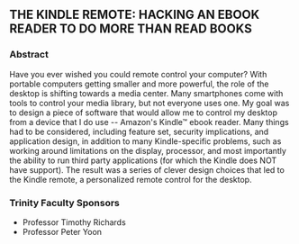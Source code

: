 ## THE KINDLE REMOTE: HACKING AN EBOOK READER TO DO MORE THAN READ BOOKS

### Abstract
Have you ever wished you could remote control your computer? With portable computers getting smaller and more powerful, the role of the desktop is shifting towards a media center. Many smartphones come with tools to control your media library, but not everyone uses one. My goal was to design a piece of software that would allow me to control my desktop from a device that I do use -- Amazon's Kindle™ ebook reader. Many things had to be considered, including feature set, security implications, and application design, in addition to many Kindle-specific problems, such as working around limitations on the display, processor, and most importantly the ability to run third party applications (for which the Kindle does NOT have support). The result was a series of clever design choices that led to the Kindle remote, a personalized remote control for the desktop.

### Trinity Faculty Sponsors
* Professor Timothy Richards
* Professor Peter Yoon